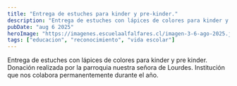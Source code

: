 ```yaml
---
title: "Entrega de estuches para kinder y pre-kinder."
description: "Entrega de estuches con lápices de colores para kinder y pre kinder."
pubDate: "aug 6 2025"
heroImage: "https://imagenes.escuelaalfalfares.cl/imagen-3-6-ago-2025.jpg"
tags: ["educacion", "reconocimiento", "vida escolar"]
---
```


Entrega de estuches con lápices de colores para kinder y pre kinder. Donación realizada por la parroquia nuestra señora de Lourdes. Institución que nos colabora permanentemente durante el año.